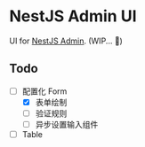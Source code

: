 # NestJS Admin UI

UI for [NestJS Admin](https://github.com/zb81/nestjs-admin). (WIP... 🧱)

## Todo

- [ ] 配置化 Form
  - [x] 表单绘制
  - [ ] 验证规则
  - [ ] 异步设置输入组件
- [ ] Table
